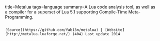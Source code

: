 title=Metalua
tags=language
summary=A Lua code analysis tool, as well as a compiler for a superset of Lua 5.1 supporting Compile-Time Meta-Programming.
~~~~~~

[Source](https://github.com/fab13n/metalua) | [Website](http://metalua.luaforge.net/) (404) Last update 2014

